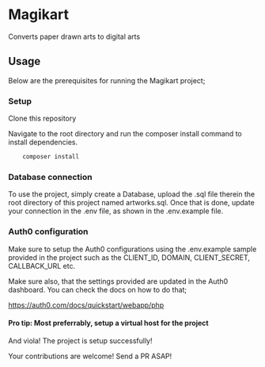 # Magikart
Converts paper drawn arts to digital arts

## Usage
Below are the prerequisites for running the Magikart project;

### Setup
Clone this repository

Navigate to the root directory and run the composer install command to install dependencies.

```php 
    composer install
```

### Database connection
To use the project, simply create a Database, upload the .sql file therein the root directory of this project named artworks.sql. Once that is done, update your connection in the .env file, as shown in the .env.example file.

### Auth0 configuration
Make sure to setup the Auth0 configurations using the .env.example sample provided in the project such as the CLIENT_ID, DOMAIN, CLIENT_SECRET, CALLBACK_URL etc.

Make sure also, that the settings provided are updated in the Auth0 dashboard. You can check the docs on how to do that;

https://auth0.com/docs/quickstart/webapp/php

#### Pro tip: Most preferrably, setup a virtual host for the project

And viola! The project is setup successfully!

Your contributions are welcome! Send a PR ASAP!

